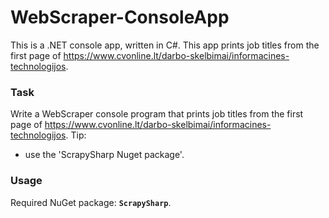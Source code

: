 # WebScraper-ConsoleApp
This is a .NET console app, written in C#. This app prints job titles
from the first page of https://www.cvonline.lt/darbo-skelbimai/informacines-technologijos.

### Task

Write a WebScraper console program that prints job titles
from the first page of https://www.cvonline.lt/darbo-skelbimai/informacines-technologijos.
Tip: 
  - use the 'ScrapySharp Nuget package'.

### Usage

Required NuGet package: **`ScrapySharp`**.